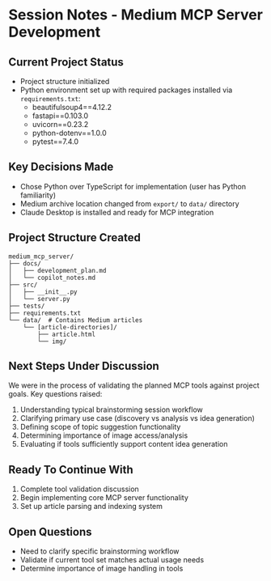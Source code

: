 # Session Notes - Medium MCP Server Development

## Current Project Status
- Project structure initialized
- Python environment set up with required packages installed via `requirements.txt`:
  - beautifulsoup4==4.12.2
  - fastapi==0.103.0
  - uvicorn==0.23.2
  - python-dotenv==1.0.0
  - pytest==7.4.0

## Key Decisions Made
- Chose Python over TypeScript for implementation (user has Python familiarity)
- Medium archive location changed from `export/` to `data/` directory
- Claude Desktop is installed and ready for MCP integration

## Project Structure Created
```
medium_mcp_server/
├── docs/
│   ├── development_plan.md
│   └── copilot_notes.md
├── src/
│   ├── __init__.py
│   └── server.py
├── tests/
├── requirements.txt
└── data/  # Contains Medium articles
    └── [article-directories]/
        ├── article.html
        └── img/
```

## Next Steps Under Discussion
We were in the process of validating the planned MCP tools against project goals. Key questions raised:
1. Understanding typical brainstorming session workflow
2. Clarifying primary use case (discovery vs analysis vs idea generation)
3. Defining scope of topic suggestion functionality
4. Determining importance of image access/analysis
5. Evaluating if tools sufficiently support content idea generation

## Ready To Continue With
1. Complete tool validation discussion
2. Begin implementing core MCP server functionality
3. Set up article parsing and indexing system

## Open Questions
- Need to clarify specific brainstorming workflow
- Validate if current tool set matches actual usage needs
- Determine importance of image handling in tools

